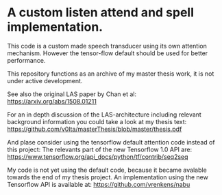 A custom listen attend and spell implementation.
================================
This code is a custom made speech transducer using its own attention mechanism.
However the tensor-flow default should be used for better performance.

This repository functions as an archive of my master thesis work, it is not under active development.

See also the original LAS paper by Chan et al:
https://arxiv.org/abs/1508.01211

For an in depth discussion of the LAS-architecture including relevant background information
you could take a look at my thesis text:
https://github.com/v0lta/masterThesis/blob/master/thesis.pdf

And plase consider using the tensorflow default attention code instead of this project:
The relevants part of the new Tensorflow 1.0 API are:
https://www.tensorflow.org/api_docs/python/tf/contrib/seq2seq

My code is not yet using the default code, because it became avalable towards the end of my thesis
project.
An implementation using the new Tensorflow API is available at:
https://github.com/vrenkens/nabu
